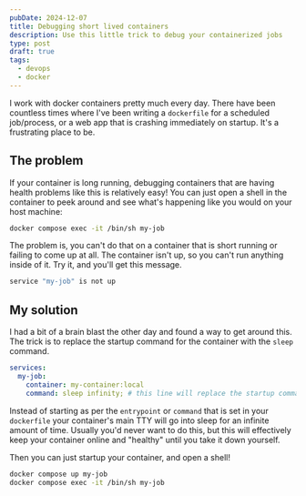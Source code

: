 ```yaml
---
pubDate: 2024-12-07
title: Debugging short lived containers
description: Use this little trick to debug your containerized jobs
type: post
draft: true
tags:
  - devops
  - docker
---
```

I work with docker containers pretty much every day. There have been countless times where I've been writing a `dockerfile` for a scheduled job/process, or a web app that is crashing immediately on startup. It's a frustrating place to be.&#x20;

## The problem

If your container is long running, debugging containers that are having health problems like this is relatively easy! You can just open a shell in the container to peek around and see what's happening like you would on your host machine:&#x20;

```bash
docker compose exec -it /bin/sh my-job
```

The problem is, you can't do that on a container that is short running or failing to come up at all. The container isn't up, so you can't run anything inside of it. Try it, and you'll get this message.&#x20;

```bash
service "my-job" is not up
```

## My solution

I had a bit of a brain blast the other day and found a way to get around this. The trick is to replace the startup command for the container with the `sleep` command.

```yml
services:
  my-job: 
    container: my-container:local
    command: sleep infinity; # this line will replace the startup command
```

Instead of starting as per the `entrypoint` or `command` that is set in your `dockerfile` your container's main TTY will go into sleep for an infinite amount of time. Usually you'd never want to do this, but this will effectively keep your container online and "healthy" until you take it down yourself.&#x20;

Then you can just startup your container, and open a shell!&#x20;

```bash
docker compose up my-job 
docker compose exec -it /bin/sh my-job
```
